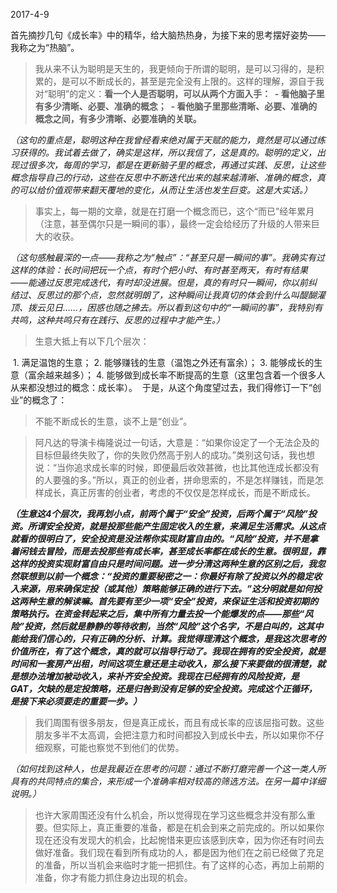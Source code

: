 2017-4-9

首先摘抄几句《成长率》中的精华，给大脑热热身，为接下来的思考摆好姿势——我称之为“热脑”。

> 我从来不认为聪明是天生的，我更倾向于所谓的聪明，是可以习得的，是积累的，是可以不断成长的，甚至是完全没有上限的。这样的理解，源自于我对“聪明”的定义：__看一个人是否聪明，可以从两个方面入手：
  - 看他脑子里有多少清晰、必要、准确的概念；
  - 看他脑子里那些清晰、必要、准确的概念之间，有多少清晰、必要准确的关联。__
  
_（这句的重点是，聪明这种在我曾经看来绝对属于天赋的能力，竟然是可以通过练习获得的。我试着去做了，确实是这样，所以我信了，这是真的。聪明的定义，出现过很多次，每周的学习，都是在更新脑子里的概念，再通过实践、反思，让这些概念指导自己的行动，这些在反思中不断迭代出来的越来越清晰、准确的概念，真的可以给价值观带来翻天覆地的变化，从而让生活也发生巨变。这是大实话。）_

> 事实上，每一期的文章，就是在打磨一个概念而已，这个“而已”经年累月（注意，甚至偶尔只是一瞬间的事），最终一定会给经历了升级的人带来巨大的收获。

_（这句感触最深的一点——我称之为“触点”：“甚至只是一瞬间的事”。我确实有过这样的体验：长时间把玩一个点，有时个把小时、有时甚至两天，有时有结果——能通过反思完成迭代，有时却没进展。但是，真的有时只一瞬间，你以前纠结过、反思过的那个点，忽然就明朗了，这种瞬间让我真切的体会到什么叫醍醐灌顶、拨云见日……，困惑也随之拂去。所以看到这句中的“一瞬间的事”，我特别有共鸣，这种共鸣只有在践行、反思的过程中才能产生。）_

> 生意大抵上有以下几个层次：

  1. 满足温饱的生意；
  2. 能够赚钱的生意（温饱之外还有富余）；
  3. 能够成长的生意（富余越来越多）；
  4. 能够做到成长率不断提高的生意（这里包含着一个很多人从来都没想过的概念：成长率）。
  于是，从这个角度望过去，我们得修订一下“创业”的概念了：
  > 不能不断成长的生意，谈不上是“创业”。

> 阿凡达的导演卡梅隆说过一句话，大意是：“如果你设定了一个无法企及的目标但最终失败了，你的失败仍然高于别人的成功。”类别这句话，我也想说：“当你追求成长率的时候，即便最后收效甚微，也比其他连成长都没有的人要强的多。”所以，真正的创业者，拼命思索的，不是怎样赚钱，而是怎样成长，真正厉害的创业者，考虑的不仅仅是怎样成长，而是不断成长。

___（生意这4个层次，我再划小点，前两个属于“安全”投资，后两个属于“风险”投资。所谓安全投资，就是投那些能产生固定收入的生意，来满足生活需求。从这点就看的很明白了，安全投资是没法帮你实现财富自由的。“风险”投资，并不是拿着闲钱去冒险，而是去投那些有成长率，甚至成长率都在成长的生意。很明显，靠这样的投资实现财富自由只是时间问题。进一步分清这两种生意的区别之后，我忽然联想到以前一个概念：“投资的重要秘密之一：你最好有除了投资以外的稳定收入来源，用来确保定投（或其他）策略能够正确的进行下去。”这分明就是如何投这两种生意的解读嘛。首先要有至少一项“安全”投资，来保证生活和投资初期的策略执行。在资金转起来之后，集中所有力量去投一个能爆发的点——那些“风险”投资，然后就是静静的等待收割，当然“风险”这个名字，不是白叫的，这其中能给我们信心的，只有正确的分析、计算。我觉得理清这个概念，是我这次思考的价值所在，有了这个概念，真的就可以指导行动了。我现在拥有的安全投资，就是时间和一套房产出租，时间这项生意还是主动收入，那么接下来要做的很清楚，就是想办法增加被动收入，来补齐安全投资。我现在已经拥有的风险投资，是GAT，欠缺的是定投策略，还是归咎到没有足够的安全投资。完成这个正循环，是接下来必须要走的重要一步。）___

> 我们周围有很多朋友，但是真正成长，而且有成长率的应该屈指可数。这些朋友多半不太高调，会把注意力和时间都投入到成长中去，所以如果你不仔细观察，可能也察觉不到他们的优势。

_（如何找到这种人，也是我最近在思考的问题：通过不断打磨完善一个这一类人所具有的共同特点的集合，来形成一个准确率相对较高的筛选方法。在另一篇中详细说明。）_

> 也许大家周围还没有什么机会，所以觉得现在学习这些概念并没有那么重要。但实际上，真正重要的准备，都是在机会到来之前完成的。所以如果你现在还没有发现大的机会，比起惋惜来更应该感到庆幸，因为你还有时间去做好准备。我们现在看到所有成功的人，都是因为他们在之前已经做了充足的准备，所以当机会来临时才能一把抓住。有了这样的心态，再加上前期的准备，你才有能力抓住身边出现的机会。

